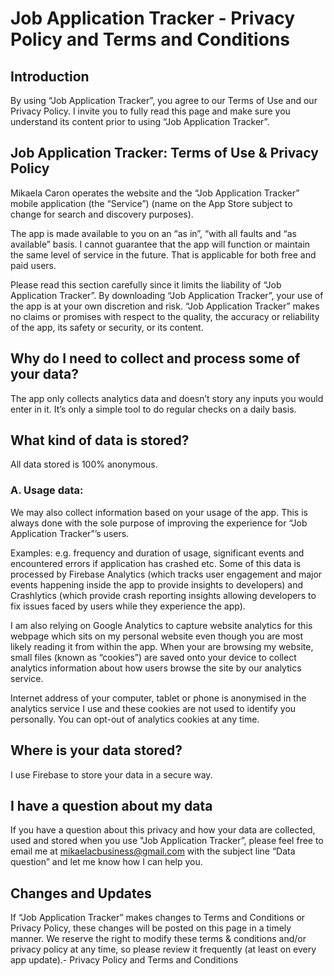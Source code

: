 # Job Application Tracker - Privacy Policy and Terms and Conditions
## Introduction
By using “Job Application Tracker”, you agree to our Terms of Use and our Privacy Policy. I invite you to fully read this page and make sure you understand its content prior to using “Job Application Tracker”.

## Job Application Tracker: Terms of Use & Privacy Policy
Mikaela Caron operates the website and the “Job Application Tracker” mobile application (the “Service”) (name on the App Store subject to change for search and discovery purposes).

The app is made available to you on an “as in”, “with all faults and “as available” basis. I cannot guarantee that the app will function or maintain the same level of service in the future. That is applicable for both free and paid users.

Please read this section carefully since it limits the liability of “Job Application Tracker”. By downloading “Job Application Tracker”, your use of the app is at your own discretion and risk. “Job Application Tracker” makes no claims or promises with respect to the quality, the accuracy or reliability of the app, its safety or security, or its content.

## Why do I need to collect and process some of your data?
The app only collects analytics data and doesn’t story any inputs you would enter in it. It’s only a simple tool to do regular checks on a daily basis.

## What kind of data is stored?
All data stored is 100% anonymous.

### A. Usage data:
We may also collect information based on your usage of the app. This is always done with the sole purpose of improving the experience for “Job Application Tracker”’s users.

Examples: e.g. frequency and duration of usage, significant events and encountered errors if application has crashed etc. Some of this data is processed by Firebase Analytics (which tracks user engagement and major events happening inside the app to provide insights to developers) and Crashlytics (which provide crash reporting insights allowing developers to fix issues faced by users while they experience the app).

I am also relying on Google Analytics to capture website analytics for this webpage which sits on my personal website even though you are most likely reading it from within the app. When your are browsing my website, small files (known as “cookies”) are saved onto your device to collect analytics information about how users browse the site by our analytics service.

Internet address of your computer, tablet or phone is anonymised in the analytics service I use and these cookies are not used to identify you personally. You can opt-out of analytics cookies at any time.

## Where is your data stored?
I use Firebase to store your data in a secure way.

## I have a question about my data
If you have a question about this privacy and how your data are collected, used and stored when you use "Job Application Tracker”, please feel free to email me at mikaelacbusiness@gmail.com with the subject line “Data question” and let me know how I can help you.

## Changes and Updates
If “Job Application Tracker” makes changes to Terms and Conditions or Privacy Policy, these changes will be posted on this page in a timely manner. We reserve the right to modify these terms & conditions and/or privacy policy at any time, so please review it frequently (at least on every app update).- Privacy Policy and Terms and Conditions
